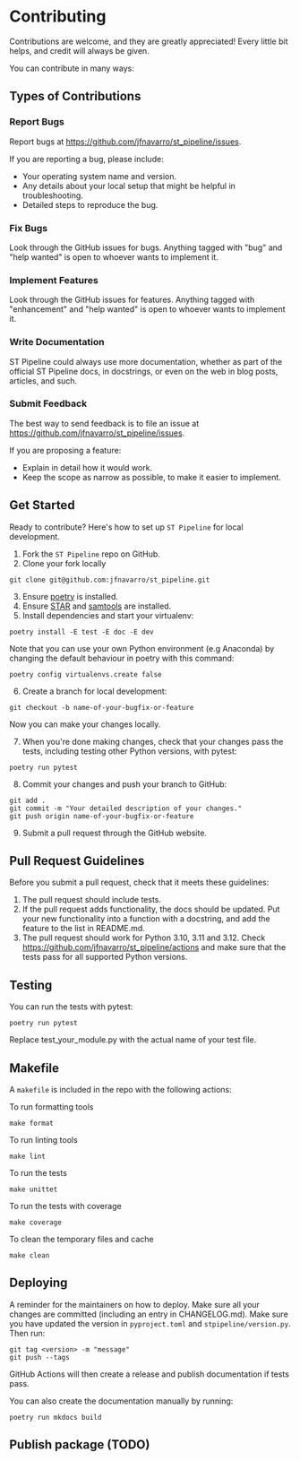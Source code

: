 # Contributing

Contributions are welcome, and they are greatly appreciated! Every little bit
helps, and credit will always be given.

You can contribute in many ways:

## Types of Contributions

### Report Bugs

Report bugs at https://github.com/jfnavarro/st_pipeline/issues.

If you are reporting a bug, please include:

* Your operating system name and version.
* Any details about your local setup that might be helpful in troubleshooting.
* Detailed steps to reproduce the bug.

### Fix Bugs

Look through the GitHub issues for bugs. Anything tagged with "bug" and "help
wanted" is open to whoever wants to implement it.

### Implement Features

Look through the GitHub issues for features. Anything tagged with "enhancement"
and "help wanted" is open to whoever wants to implement it.

### Write Documentation

ST Pipeline could always use more documentation, whether as part of the
official ST Pipeline docs, in docstrings, or even on the web in blog posts,
articles, and such.

### Submit Feedback

The best way to send feedback is to file an issue at https://github.com/jfnavarro/st_pipeline/issues.

If you are proposing a feature:

* Explain in detail how it would work.
* Keep the scope as narrow as possible, to make it easier to implement.

## Get Started

Ready to contribute? Here's how to set up `ST Pipeline` for local development.

1. Fork the `ST Pipeline` repo on GitHub.
2. Clone your fork locally

``` console
git clone git@github.com:jfnavarro/st_pipeline.git
```

3. Ensure [poetry](https://python-poetry.org/docs/) is installed.
4. Ensure [STAR](https://github.com/alexdobin/STAR) and [samtools](https://www.htslib.org/) are installed.
5. Install dependencies and start your virtualenv:

``` console
poetry install -E test -E doc -E dev
```

Note that you can use your own Python environment (e.g Anaconda) by
changing the default behaviour in poetry with this command:

``` console
poetry config virtualenvs.create false
```

6. Create a branch for local development:

``` console
git checkout -b name-of-your-bugfix-or-feature
```

Now you can make your changes locally.

7. When you're done making changes, check that your changes pass the
   tests, including testing other Python versions, with pytest:

``` console
poetry run pytest
```

8. Commit your changes and push your branch to GitHub:

``` console
git add .
git commit -m "Your detailed description of your changes."
git push origin name-of-your-bugfix-or-feature
```

9. Submit a pull request through the GitHub website.

## Pull Request Guidelines

Before you submit a pull request, check that it meets these guidelines:

1. The pull request should include tests.
2. If the pull request adds functionality, the docs should be updated. Put
   your new functionality into a function with a docstring, and add the
   feature to the list in README.md.
3. The pull request should work for Python 3.10, 3.11 and 3.12. Check
   https://github.com/jfnavarro/st_pipeline/actions
   and make sure that the tests pass for all supported Python versions.

## Testing

You can run the tests with pytest:

``` console
poetry run pytest
```

Replace test_your_module.py with the actual name of your test file.

## Makefile

A `makefile` is included in the repo with the following actions:

To run formatting tools

``` console
make format
```

To run linting tools

``` console
make lint
```

To run the tests

``` console
make unittet
```

To run the tests with coverage

``` console
make coverage
```

To clean the temporary files and cache

``` console
make clean
```

## Deploying

A reminder for the maintainers on how to deploy.
Make sure all your changes are committed (including an entry in CHANGELOG.md).
Make sure you have updated the version in `pyproject.toml` and `stpipeline/version.py`.
Then run:

``` console
git tag <version> -m "message"
git push --tags
```

GitHub Actions will then create a release and publish documentation if tests pass.

You can also create the documentation manually by running:

``` console
poetry run mkdocs build
```

## Publish package (TODO)
